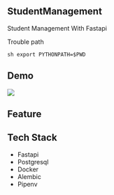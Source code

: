 ## StudentManagement

Student Management With Fastapi

Trouble path

```sh export PYTHONPATH=$PWD```

## Demo

<img src="./images/1.png" />

## Feature



## Tech Stack

- Fastapi
- Postgresql
- Docker
- Alembic
- Pipenv
